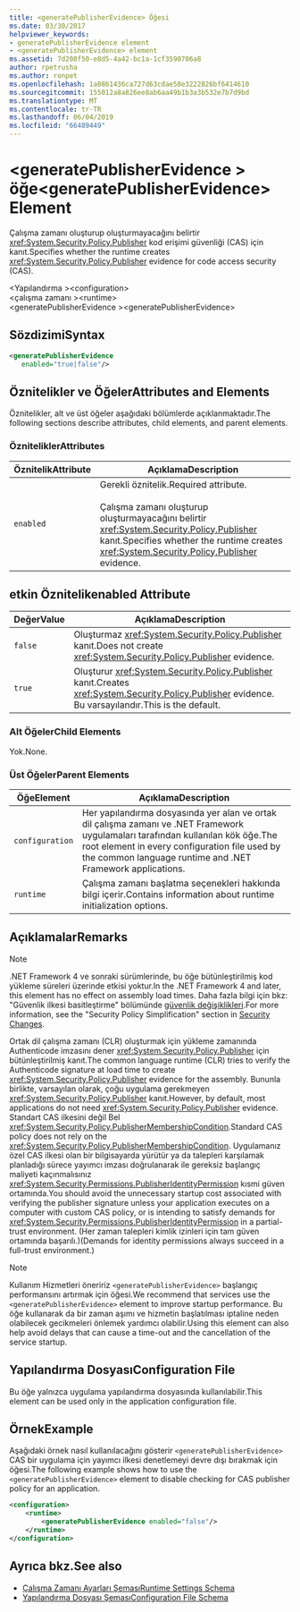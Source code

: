 ```yaml
---
title: <generatePublisherEvidence> Öğesi
ms.date: 03/30/2017
helpviewer_keywords:
- generatePublisherEvidence element
- <generatePublisherEvidence> element
ms.assetid: 7d208f50-e8d5-4a42-bc1a-1cf3590706a8
author: rpetrusha
ms.author: ronpet
ms.openlocfilehash: 1a0861436ca727d63cdae58e3222826bf6414610
ms.sourcegitcommit: 155012a8a826ee8ab6aa49b1b3a3b532e7b7d9bd
ms.translationtype: MT
ms.contentlocale: tr-TR
ms.lasthandoff: 06/04/2019
ms.locfileid: "66489449"
---
```

# <a name="generatepublisherevidence-element"></a><span data-ttu-id="8f42a-102">\<generatePublisherEvidence > öğe</span><span class="sxs-lookup"><span data-stu-id="8f42a-102">\<generatePublisherEvidence> Element</span></span>
<span data-ttu-id="8f42a-103">Çalışma zamanı oluşturup oluşturmayacağını belirtir <xref:System.Security.Policy.Publisher> kod erişimi güvenliği (CAS) için kanıt.</span><span class="sxs-lookup"><span data-stu-id="8f42a-103">Specifies whether the runtime creates <xref:System.Security.Policy.Publisher> evidence for code access security (CAS).</span></span>  
  
 <span data-ttu-id="8f42a-104">\<Yapılandırma ></span><span class="sxs-lookup"><span data-stu-id="8f42a-104">\<configuration></span></span>  
<span data-ttu-id="8f42a-105">\<çalışma zamanı ></span><span class="sxs-lookup"><span data-stu-id="8f42a-105">\<runtime></span></span>  
<span data-ttu-id="8f42a-106">\<generatePublisherEvidence ></span><span class="sxs-lookup"><span data-stu-id="8f42a-106">\<generatePublisherEvidence></span></span>  
  
## <a name="syntax"></a><span data-ttu-id="8f42a-107">Sözdizimi</span><span class="sxs-lookup"><span data-stu-id="8f42a-107">Syntax</span></span>  
  
```xml  
<generatePublisherEvidence    
   enabled="true|false"/>  
```  
  
## <a name="attributes-and-elements"></a><span data-ttu-id="8f42a-108">Öznitelikler ve Öğeler</span><span class="sxs-lookup"><span data-stu-id="8f42a-108">Attributes and Elements</span></span>  
 <span data-ttu-id="8f42a-109">Öznitelikler, alt ve üst öğeler aşağıdaki bölümlerde açıklanmaktadır.</span><span class="sxs-lookup"><span data-stu-id="8f42a-109">The following sections describe attributes, child elements, and parent elements.</span></span>  
  
### <a name="attributes"></a><span data-ttu-id="8f42a-110">Öznitelikler</span><span class="sxs-lookup"><span data-stu-id="8f42a-110">Attributes</span></span>  
  
|<span data-ttu-id="8f42a-111">Öznitelik</span><span class="sxs-lookup"><span data-stu-id="8f42a-111">Attribute</span></span>|<span data-ttu-id="8f42a-112">Açıklama</span><span class="sxs-lookup"><span data-stu-id="8f42a-112">Description</span></span>|  
|---------------|-----------------|  
|`enabled`|<span data-ttu-id="8f42a-113">Gerekli öznitelik.</span><span class="sxs-lookup"><span data-stu-id="8f42a-113">Required attribute.</span></span><br /><br /> <span data-ttu-id="8f42a-114">Çalışma zamanı oluşturup oluşturmayacağını belirtir <xref:System.Security.Policy.Publisher> kanıt.</span><span class="sxs-lookup"><span data-stu-id="8f42a-114">Specifies whether the runtime creates <xref:System.Security.Policy.Publisher> evidence.</span></span>|  
  
## <a name="enabled-attribute"></a><span data-ttu-id="8f42a-115">etkin Öznitelik</span><span class="sxs-lookup"><span data-stu-id="8f42a-115">enabled Attribute</span></span>  
  
|<span data-ttu-id="8f42a-116">Değer</span><span class="sxs-lookup"><span data-stu-id="8f42a-116">Value</span></span>|<span data-ttu-id="8f42a-117">Açıklama</span><span class="sxs-lookup"><span data-stu-id="8f42a-117">Description</span></span>|  
|-----------|-----------------|  
|`false`|<span data-ttu-id="8f42a-118">Oluşturmaz <xref:System.Security.Policy.Publisher> kanıt.</span><span class="sxs-lookup"><span data-stu-id="8f42a-118">Does not create <xref:System.Security.Policy.Publisher> evidence.</span></span>|  
|`true`|<span data-ttu-id="8f42a-119">Oluşturur <xref:System.Security.Policy.Publisher> kanıt.</span><span class="sxs-lookup"><span data-stu-id="8f42a-119">Creates <xref:System.Security.Policy.Publisher> evidence.</span></span> <span data-ttu-id="8f42a-120">Bu varsayılandır.</span><span class="sxs-lookup"><span data-stu-id="8f42a-120">This is the default.</span></span>|  
  
### <a name="child-elements"></a><span data-ttu-id="8f42a-121">Alt Öğeler</span><span class="sxs-lookup"><span data-stu-id="8f42a-121">Child Elements</span></span>  
 <span data-ttu-id="8f42a-122">Yok.</span><span class="sxs-lookup"><span data-stu-id="8f42a-122">None.</span></span>  
  
### <a name="parent-elements"></a><span data-ttu-id="8f42a-123">Üst Öğeler</span><span class="sxs-lookup"><span data-stu-id="8f42a-123">Parent Elements</span></span>  
  
|<span data-ttu-id="8f42a-124">Öğe</span><span class="sxs-lookup"><span data-stu-id="8f42a-124">Element</span></span>|<span data-ttu-id="8f42a-125">Açıklama</span><span class="sxs-lookup"><span data-stu-id="8f42a-125">Description</span></span>|  
|-------------|-----------------|  
|`configuration`|<span data-ttu-id="8f42a-126">Her yapılandırma dosyasında yer alan ve ortak dil çalışma zamanı ve .NET Framework uygulamaları tarafından kullanılan kök öğe.</span><span class="sxs-lookup"><span data-stu-id="8f42a-126">The root element in every configuration file used by the common language runtime and .NET Framework applications.</span></span>|  
|`runtime`|<span data-ttu-id="8f42a-127">Çalışma zamanı başlatma seçenekleri hakkında bilgi içerir.</span><span class="sxs-lookup"><span data-stu-id="8f42a-127">Contains information about runtime initialization options.</span></span>|  
  
## <a name="remarks"></a><span data-ttu-id="8f42a-128">Açıklamalar</span><span class="sxs-lookup"><span data-stu-id="8f42a-128">Remarks</span></span>  
  
> [!NOTE]
>  <span data-ttu-id="8f42a-129">.NET Framework 4 ve sonraki sürümlerinde, bu öğe bütünleştirilmiş kod yükleme süreleri üzerinde etkisi yoktur.</span><span class="sxs-lookup"><span data-stu-id="8f42a-129">In the .NET Framework 4 and later, this element has no effect on assembly load times.</span></span> <span data-ttu-id="8f42a-130">Daha fazla bilgi için bkz: "Güvenlik ilkesi basitleştirme" bölümünde [güvenlik değişiklikleri](../../../../../docs/framework/security/security-changes.md).</span><span class="sxs-lookup"><span data-stu-id="8f42a-130">For more information, see the "Security Policy Simplification" section in [Security Changes](../../../../../docs/framework/security/security-changes.md).</span></span>  
  
 <span data-ttu-id="8f42a-131">Ortak dil çalışma zamanı (CLR) oluşturmak için yükleme zamanında Authenticode imzasını dener <xref:System.Security.Policy.Publisher> için bütünleştirilmiş kanıt.</span><span class="sxs-lookup"><span data-stu-id="8f42a-131">The common language runtime (CLR) tries to verify the Authenticode signature at load time to create <xref:System.Security.Policy.Publisher> evidence for the assembly.</span></span> <span data-ttu-id="8f42a-132">Bununla birlikte, varsayılan olarak, çoğu uygulama gerekmeyen <xref:System.Security.Policy.Publisher> kanıt.</span><span class="sxs-lookup"><span data-stu-id="8f42a-132">However, by default, most applications do not need <xref:System.Security.Policy.Publisher> evidence.</span></span> <span data-ttu-id="8f42a-133">Standart CAS ilkesini değil Bel <xref:System.Security.Policy.PublisherMembershipCondition>.</span><span class="sxs-lookup"><span data-stu-id="8f42a-133">Standard CAS policy does not rely on the <xref:System.Security.Policy.PublisherMembershipCondition>.</span></span> <span data-ttu-id="8f42a-134">Uygulamanız özel CAS ilkesi olan bir bilgisayarda yürütür ya da talepleri karşılamak planladığı sürece yayımcı imzası doğrulanarak ile gereksiz başlangıç maliyeti kaçınmalısınız <xref:System.Security.Permissions.PublisherIdentityPermission> kısmi güven ortamında.</span><span class="sxs-lookup"><span data-stu-id="8f42a-134">You should avoid the unnecessary startup cost associated with verifying the publisher signature unless your application executes on a computer with custom CAS policy, or is intending to satisfy demands for <xref:System.Security.Permissions.PublisherIdentityPermission> in a partial-trust environment.</span></span> <span data-ttu-id="8f42a-135">(Her zaman talepleri kimlik izinleri için tam güven ortamında başarılı.)</span><span class="sxs-lookup"><span data-stu-id="8f42a-135">(Demands for identity permissions always succeed in a full-trust environment.)</span></span>  
  
> [!NOTE]
>  <span data-ttu-id="8f42a-136">Kullanım Hizmetleri öneririz `<generatePublisherEvidence>` başlangıç performansını artırmak için öğesi.</span><span class="sxs-lookup"><span data-stu-id="8f42a-136">We recommend that services use the `<generatePublisherEvidence>` element to improve startup performance.</span></span>  <span data-ttu-id="8f42a-137">Bu öğe kullanarak da bir zaman aşımı ve hizmetin başlatılması iptaline neden olabilecek gecikmeleri önlemek yardımcı olabilir.</span><span class="sxs-lookup"><span data-stu-id="8f42a-137">Using this element can also help avoid delays that can cause a time-out and the cancellation of the service startup.</span></span>  
  
## <a name="configuration-file"></a><span data-ttu-id="8f42a-138">Yapılandırma Dosyası</span><span class="sxs-lookup"><span data-stu-id="8f42a-138">Configuration File</span></span>  
 <span data-ttu-id="8f42a-139">Bu öğe yalnızca uygulama yapılandırma dosyasında kullanılabilir.</span><span class="sxs-lookup"><span data-stu-id="8f42a-139">This element can be used only in the application configuration file.</span></span>  
  
## <a name="example"></a><span data-ttu-id="8f42a-140">Örnek</span><span class="sxs-lookup"><span data-stu-id="8f42a-140">Example</span></span>  
 <span data-ttu-id="8f42a-141">Aşağıdaki örnek nasıl kullanılacağını gösterir `<generatePublisherEvidence>` CAS bir uygulama için yayımcı ilkesi denetlemeyi devre dışı bırakmak için öğesi.</span><span class="sxs-lookup"><span data-stu-id="8f42a-141">The following example shows how to use the `<generatePublisherEvidence>` element to disable checking for CAS publisher policy for an application.</span></span>  
  
```xml  
<configuration>  
    <runtime>  
        <generatePublisherEvidence enabled="false"/>  
    </runtime>  
</configuration>  
```  
  
## <a name="see-also"></a><span data-ttu-id="8f42a-142">Ayrıca bkz.</span><span class="sxs-lookup"><span data-stu-id="8f42a-142">See also</span></span>

- [<span data-ttu-id="8f42a-143">Çalışma Zamanı Ayarları Şeması</span><span class="sxs-lookup"><span data-stu-id="8f42a-143">Runtime Settings Schema</span></span>](../../../../../docs/framework/configure-apps/file-schema/runtime/index.md)
- [<span data-ttu-id="8f42a-144">Yapılandırma Dosyası Şeması</span><span class="sxs-lookup"><span data-stu-id="8f42a-144">Configuration File Schema</span></span>](../../../../../docs/framework/configure-apps/file-schema/index.md)
